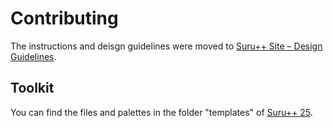 # Contributing

The instructions and deisgn guidelines were moved to [Suru++ Site – Design Guidelines](https://gusbemacbe.github.io/suru-plus-site/guidelines.html).

## Toolkit

You can find the files and palettes in the folder "templates" of [Suru++ 25](https://github.com/gusbemacbe/suru-plus). 
